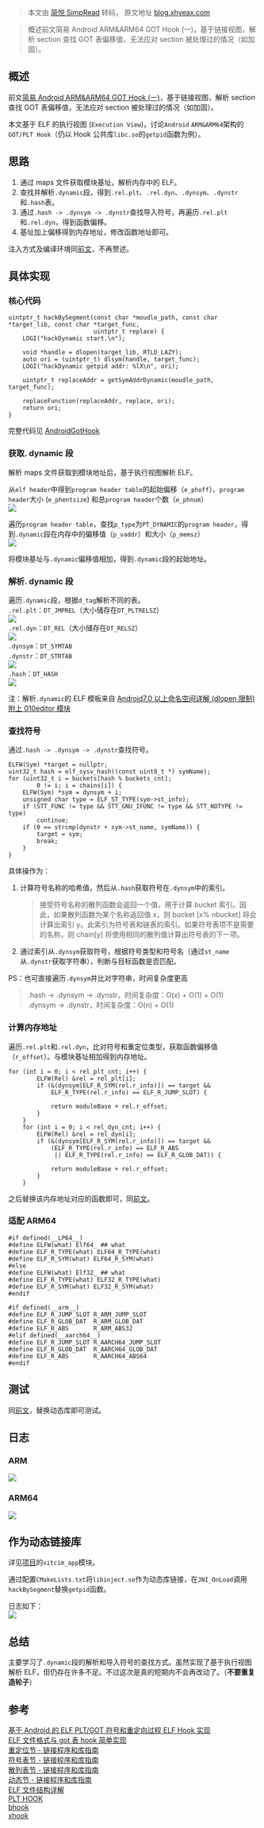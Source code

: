 > 本文由 [简悦 SimpRead](http://ksria.com/simpread/) 转码， 原文地址 [blog.xhyeax.com](https://blog.xhyeax.com/2021/08/30/android-arm-plt-hook/)

> 概述前文简易 Android ARM&ARM64 GOT Hook (一)，基于链接视图，解析 section 查找 GOT 表偏移值，无法应对 section 被处理过的情况（如加固）。

[](#概述 "概述")概述
--------------

前文[简易 Android ARM&ARM64 GOT Hook (一)](https://blog.xhyeax.com/2021/08/23/android-arm-got-hook/)，基于链接视图，解析 section 查找 GOT 表偏移值，无法应对 section 被处理过的情况（如加固）。

本文基于 ELF 的执行视图 (`Execution View`)，讨论`Android` `ARM&ARM64`架构的`GOT/PLT Hook`（仍以 Hook 公共库`libc.so`的`getpid`函数为例）。

[](#思路 "思路")思路
--------------

1.  通过 maps 文件获取模块基址，解析内存中的 ELF。
2.  查找并解析`.dynamic`段，得到`.rel.plt`、`.rel.dyn`、`.dynsym`、`.dynstr`和`.hash`表。
3.  通过`.hash -> .dynsym -> .dynstr`查找导入符号，再遍历`.rel.plt`和`.rel.dyn`，得到函数偏移。
4.  基址加上偏移得到内存地址，修改函数地址即可。

注入方式及编译环境同[前文](https://blog.xhyeax.com/2021/08/23/android-arm-got-hook/)，不再赘述。

[](#具体实现 "具体实现")具体实现
--------------------

### [](#核心代码 "核心代码")核心代码

```
uintptr_t hackBySegment(const char *moudle_path, const char *target_lib, const char *target_func,
                        uintptr_t replace) {
    LOGI("hackDynamic start.\n");
    
    void *handle = dlopen(target_lib, RTLD_LAZY);
    auto ori = (uintptr_t) dlsym(handle, target_func);
    LOGI("hackDynamic getpid addr: %lX\n", ori);
    
    uintptr_t replaceAddr = getSymAddrDynamic(moudle_path, target_func);
    
    replaceFunction(replaceAddr, replace, ori);
    return ori;
}
```

完整代码见 [AndroidGotHook](https://github.com/XhyEax/AndroidGotHook)

### [](#获取-dynamic段 "获取.dynamic段")获取. dynamic 段

解析 maps 文件获取到模块地址后，基于执行视图解析 ELF。

从`elf header`中得到`program header table`的起始偏移（`e_phoff`）、`program header`大小 (`e_phentsize`) 和总`program header`个数（`e_phnum`）  
![](http://xhy-1252675344.cos.ap-beijing.myqcloud.com/imgs/arm-plt-hook-elf-header.png)

遍历`program header table`，查找`p_type`为`PT_DYNAMIC`的`program header`，得到`.dynamic`段在内存中的偏移值（`p_vaddr`）和大小（`p_memsz`）  
![](http://xhy-1252675344.cos.ap-beijing.myqcloud.com/imgs/arm-plt-hook-ph-dynamic.png)

将模块基址与`.dynamic`偏移值相加，得到`.dynamic`段的起始地址。

### [](#解析-dynamic段 "解析.dynamic段")解析. dynamic 段

遍历`.dynamic`段，根据`d_tag`解析不同的表。  
`.rel.plt`：`DT_JMPREL`（大小储存在`DT_PLTRELSZ`）  
![](http://xhy-1252675344.cos.ap-beijing.myqcloud.com/imgs/arm-plt-hook-relplt.png)  
`.rel.dyn`：`DT_REL`（大小储存在`DT_RELSZ`）  
![](http://xhy-1252675344.cos.ap-beijing.myqcloud.com/imgs/arm-plt-hook-reldyn.png)  
`.dynsym`：`DT_SYMTAB`  
`.dynstr`：`DT_STRTAB`  
![](http://xhy-1252675344.cos.ap-beijing.myqcloud.com/imgs/arm-plt-hook-dynsym-str.png)  
`.hash`：`DT_HASH`  
![](http://xhy-1252675344.cos.ap-beijing.myqcloud.com/imgs/arm-plt-hook-hash.png)

注：解析`.dynamic`的 ELF 模板来自 [Android7.0 以上命名空间详解 (dlopen 限制) 附上 010editor 模块](https://www.52pojie.cn/thread-948942-1-1.html)

### [](#查找符号 "查找符号")查找符号

通过`.hash -> .dynsym -> .dynstr`查找符号。

```
ELFW(Sym) *target = nullptr;
uint32_t hash = elf_sysv_hash((const uint8_t *) symName);
for (uint32_t i = buckets[hash % buckets_cnt];
        0 != i; i = chains[i]) {
    ELFW(Sym) *sym = dynsym + i;
    unsigned char type = ELF_ST_TYPE(sym->st_info);
    if (STT_FUNC != type && STT_GNU_IFUNC != type && STT_NOTYPE != type)
        continue; 
    if (0 == strcmp(dynstr + sym->st_name, symName)) {
        target = sym;
        break;
    }
}
```

具体操作为：

1.  计算符号名称的哈希值，然后从`.hash`获取符号在`.dynsym`中的索引。
    
    > 接受符号名称的散列函数会返回一个值，用于计算 bucket 索引。因此，如果散列函数为某个名称返回值 x，则 bucket [x% nbucket] 将会计算出索引 y。此索引为符号表和链表的索引。如果符号表项不是需要的名称，则 chain[y] 将使用相同的散列值计算出符号表的下一项。
    
2.  通过索引从`.dynsym`获取符号，根据符号类型和符号名（通过`st_name`从`.dynstr`获取字符串），判断与目标函数是否匹配。
    

PS：也可直接遍历`.dynsym`并比对字符串，时间复杂度更高

> .hash -> .dynsym -> .dynstr，时间复杂度：O(x) + O(1) + O(1)  
> .dynsym -> .dynstr，时间复杂度：O(n) + O(1)

### [](#计算内存地址 "计算内存地址")计算内存地址

遍历`.rel.plt`和`.rel.dyn`，比对符号和重定位类型，获取函数偏移值（`r_offset`）。与模块基址相加得到内存地址。

```
for (int i = 0; i < rel_plt_cnt; i++) {
        ELFW(Rel) &rel = rel_plt[i];
        if (&(dynsym[ELF_R_SYM(rel.r_info)]) == target &&
            ELF_R_TYPE(rel.r_info) == ELF_R_JUMP_SLOT) {

            return moduleBase + rel.r_offset;
        }
    }
    for (int i = 0; i < rel_dyn_cnt; i++) {
        ELFW(Rel) &rel = rel_dyn[i];
        if (&(dynsym[ELF_R_SYM(rel.r_info)]) == target &&
            (ELF_R_TYPE(rel.r_info) == ELF_R_ABS
             || ELF_R_TYPE(rel.r_info) == ELF_R_GLOB_DAT)) {

            return moduleBase + rel.r_offset;
        }
    }
```

之后替换该内存地址对应的函数即可，同[前文](https://blog.xhyeax.com/2021/08/23/android-arm-got-hook/)。

### [](#适配ARM64 "适配ARM64")适配 ARM64

```
#if defined(__LP64__)
#define ELFW(what) Elf64_ ## what
#define ELF_R_TYPE(what) ELF64_R_TYPE(what)
#define ELF_R_SYM(what) ELF64_R_SYM(what)
#else
#define ELFW(what) Elf32_ ## what
#define ELF_R_TYPE(what) ELF32_R_TYPE(what)
#define ELF_R_SYM(what) ELF32_R_SYM(what)
#endif

#if defined(__arm__)
#define ELF_R_JUMP_SLOT R_ARM_JUMP_SLOT     
#define ELF_R_GLOB_DAT  R_ARM_GLOB_DAT      
#define ELF_R_ABS       R_ARM_ABS32         
#elif defined(__aarch64__)
#define ELF_R_JUMP_SLOT R_AARCH64_JUMP_SLOT
#define ELF_R_GLOB_DAT  R_AARCH64_GLOB_DAT
#define ELF_R_ABS       R_AARCH64_ABS64
#endif
```

[](#测试 "测试")测试
--------------

同[前文](https://blog.xhyeax.com/2021/08/23/android-arm-got-hook/)，替换动态库即可测试。

[](#日志 "日志")日志
--------------

### [](#ARM "ARM")ARM

![](http://xhy-1252675344.cos.ap-beijing.myqcloud.com/imgs/arm-plt-hook-log.png)

### [](#ARM64 "ARM64")ARM64

![](http://xhy-1252675344.cos.ap-beijing.myqcloud.com/imgs/arm64-plt-hook-log.png)

[](#作为动态链接库 "作为动态链接库")作为动态链接库
-----------------------------

详见[项目](https://github.com/XhyEax/AndroidGOTHook)的`vitcim_app`模块。

通过配置`CMakeLists.txt`将`libinject.so`作为动态库链接，在`JNI_OnLoad`调用`hackBySegment`替换`getpid`函数。

日志如下：  
![](http://xhy-1252675344.cos.ap-beijing.myqcloud.com/imgs/arm64-so-plt-hook-log.png)

[](#总结 "总结")总结
--------------

主要学习了`.dynamic`段的解析和导入符号的查找方式。虽然实现了基于执行视图解析 ELF，但仍存在许多不足。不过这次是真的短期内不会再改动了。（**不要重复造轮子**）

[](#参考 "参考")参考
--------------

[基于 Android 的 ELF PLT/GOT 符号和重定向过程 ELF Hook 实现](https://blog.csdn.net/L173864930/article/details/40507359)  
[ELF 文件格式与 got 表 hook 简单实现](https://bbs.pediy.com/thread-267842.htm)  
[重定位节 - 链接程序和库指南](https://docs.oracle.com/cd/E26926_01/html/E25910/chapter6-54839.html)  
[符号表节 - 链接程序和库指南](https://docs.oracle.com/cd/E26926_01/html/E25910/chapter6-79797.html)  
[散列表节 - 链接程序和库指南](https://docs.oracle.com/cd/E26926_01/html/E25910/chapter6-48031.html)  
[动态节 - 链接程序和库指南](https://docs.oracle.com/cd/E26926_01/html/E25910/chapter6-42444.html)  
[ELF 文件结构详解](https://bbs.pediy.com/thread-255670.htm)  
[PLT HOOK](https://zhuanlan.zhihu.com/p/269441842)  
[bhook](https://github.com/bytedance/bhook)  
[xhook](https://github.com/iqiyi/xhook)